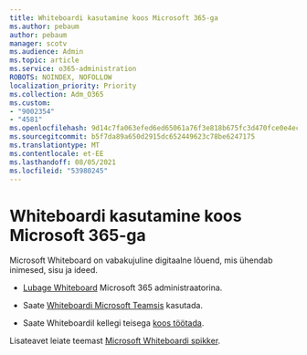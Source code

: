 ```yaml
---
title: Whiteboardi kasutamine koos Microsoft 365-ga
ms.author: pebaum
author: pebaum
manager: scotv
ms.audience: Admin
ms.topic: article
ms.service: o365-administration
ROBOTS: NOINDEX, NOFOLLOW
localization_priority: Priority
ms.collection: Adm_O365
ms.custom:
- "9002354"
- "4581"
ms.openlocfilehash: 9d14c7fa063efed6ed65061a76f3e818b675fc3d470fce0e4ecc9fb5aa247a30
ms.sourcegitcommit: b5f7da89a650d2915dc652449623c78be6247175
ms.translationtype: MT
ms.contentlocale: et-EE
ms.lasthandoff: 08/05/2021
ms.locfileid: "53980245"
---
```

# <a name="use-whiteboard-with-microsoft-365"></a>Whiteboardi kasutamine koos Microsoft 365-ga

Microsoft Whiteboard on vabakujuline digitaalne lõuend, mis ühendab inimesed, sisu ja ideed. 

- [Lubage Whiteboard](https://support.office.com/article/d236aef8-fcdf-4b5e-b5d7-7f157461e920#bkmk_07) Microsoft 365 administraatorina. 

- Saate [Whiteboardi Microsoft Teamsis](https://support.microsoft.com/office/7a6e7218-e9dc-4ccc-89aa-b1a0bb9c31ee) kasutada. 

- Saate Whiteboardil kellegi teisega [koos töötada](https://support.office.com/article/d236aef8-fcdf-4b5e-b5d7-7f157461e920#bkmk_27). 

Lisateavet leiate teemast [Microsoft Whiteboardi spikker](https://support.office.com/article/d236aef8-fcdf-4b5e-b5d7-7f157461e920). 
